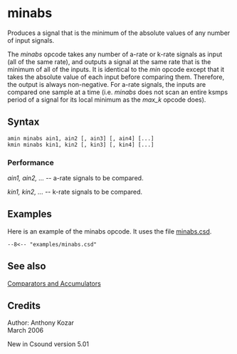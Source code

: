 <!--
id:minabs
category:Signal Modifiers:Comparators and Accumulators
-->
# minabs
Produces a signal that is the minimum of the absolute values of any number of input signals.

The _minabs_ opcode takes any number of a-rate or k-rate signals as input (all of the same rate), and outputs a signal at the same rate that is the minimum of all of the inputs.  It is identical to the _min_ opcode except that it takes the absolute value of each input before comparing them.  Therefore, the output is always non-negative.    For a-rate signals, the inputs are compared one sample at a time (i.e. _minabs_ does not scan an entire ksmps period of a signal for its local minimum as the _max_k_ opcode does).

## Syntax
``` csound-orc
amin minabs ain1, ain2 [, ain3] [, ain4] [...]
kmin minabs kin1, kin2 [, kin3] [, kin4] [...]
```

### Performance

_ain1, ain2, ..._ --  a-rate signals to be compared.

_kin1, kin2, ..._ --  k-rate signals to be compared.

## Examples

Here is an example of the minabs opcode. It uses the file [minabs.csd](../../examples/minabs.csd).

``` csound-csd title="Example of the minabs opcode." linenums="1"
--8<-- "examples/minabs.csd"
```

## See also

[Comparators and Accumulators](../../sigmod/compaccum)

## Credits

Author: Anthony Kozar<br>
March 2006<br>

New in Csound version 5.01
